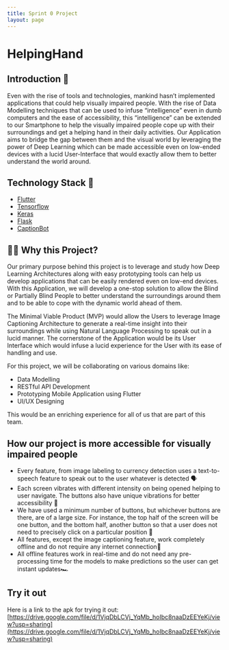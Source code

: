 ```yaml
---
title: Sprint 0 Project
layout: page
---
```


# HelpingHand

## Introduction 📌

Even with the rise of tools and technologies, mankind hasn’t implemented applications that could help visually impaired people. With the rise of Data Modelling techniques that can be used to infuse “intelligence” even in dumb computers and the ease of accessibility, this “intelligence” can be extended to our Smartphone to help the visually impaired people cope up with their surroundings and get a helping hand in their daily activities. Our Application aims to bridge the gap between them and the visual world by leveraging the power of Deep Learning which can be made accessible even on low-ended devices with a lucid User-Interface that would exactly allow them to better understand the world around.

## Technology Stack 🏁

- [Flutter](https://flutter.dev/)
- [Tensorflow](https://www.tensorflow.org/)
- [Keras](https://keras.io/)
- [Flask](https://flask.palletsprojects.com/)
- [CaptionBot](https://www.captionbot.ai/)

## 🏃‍♂️ Why this Project?

Our primary purpose behind this project is to leverage and study how Deep Learning Architectures along with easy prototyping tools can help us develop applications that can be easily rendered even on low-end devices. With this Application, we will develop a one-stop solution to allow the Blind or Partially Blind People to better understand the surroundings around them and to be able to cope with the dynamic world ahead of them.

The Minimal Viable Product (MVP) would allow the Users to leverage Image Captioning Architecture to generate a real-time insight into their surroundings while using Natural Language Processing to speak out in a lucid manner. The cornerstone of the Application would be its User Interface which would infuse a lucid experience for the User with its ease of handling and use.

For this project, we will be collaborating on various domains like:

- Data Modelling
- RESTful API Development
- Prototyping Mobile Application using Flutter
- UI/UX Designing

This would be an enriching experience for all of us that are part of this team.

## How our project is more accessible for visually impaired people

- Every feature, from image labeling to currency detection uses a text-to-speech feature to speak out to the user whatever is detected 🗣️
- Each screen vibrates with different intensity on being opened helping to user navigate. The buttons also have unique vibrations for better accessibility 📳
- We have used a minimum number of buttons, but whichever buttons are there, are of a large size. For instance, the top half of the screen will be one button, and the bottom half, another button so that a user does not need to precisely click on a particular position 🔘
- All features, except the image captioning feature, work completely offline and do not require any internet connection📶
- All offline features work in real-time and do not need any pre-processing time for the models to make predictions so the user can get instant updates🏎️

## Try it out

Here is a link to the apk for trying it out: [https://drive.google.com/file/d/1VjqDbLCVj_YqMb_hoIbc8naaDzEEYeKj/view?usp=sharing](https://drive.google.com/file/d/1VjqDbLCVj_YqMb_hoIbc8naaDzEEYeKj/view?usp=sharing)
